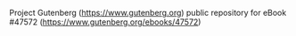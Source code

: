 Project Gutenberg (https://www.gutenberg.org) public repository for eBook #47572 (https://www.gutenberg.org/ebooks/47572)
